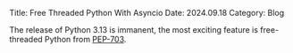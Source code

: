 Title: Free Threaded Python With Asyncio
Date: 2024.09.18
Category: Blog

The release of Python 3.13 is immanent, the most exciting feature is free-threaded Python from [PEP-703](https://peps.python.org/pep-0703/). 

